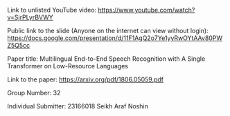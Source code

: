 Link to unlisted YouTube video:
https://www.youtube.com/watch?v=SjrPLyrBVWY

Public link to the slide (Anyone on the internet can view without login):
https://docs.google.com/presentation/d/11F1AgQ2o7Ye1yyRwOYtAAv80PWZ5Q5cc

Paper title:
Multilingual End-to-End Speech Recognition with A Single Transformer on Low-Resource Languages

Link to the paper:
https://arxiv.org/pdf/1806.05059.pdf

Group Number:
32

Individual Submitter:
23166018 Seikh Araf Noshin